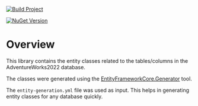 [![Build Project](https://github.com/tremorscript/Platy.AdventureWorks.Entities/actions/workflows/ci.yml/badge.svg)](https://github.com/tremorscript/Platy.AdventureWorks.Entities/actions/workflows/ci.yml)

[![NuGet Version](https://img.shields.io/nuget/v/Platy.AdventureWorks.Entities?label=Platy.AdventureWorks.Entities)](https://www.nuget.org/packages/Platy.AdventureWorks.Entities/)

# Overview

This library contains the entity classes related to the tables/columns in the AdventureWorks2022 database.

The classes were generated using the [EntityFrameworkCore.Generator](https://www.nuget.org/packages/EntityFrameworkCore.Generator/) tool.

The `entity-generation.yml` file was used as input. This helps in generating entity classes for any database quickly.

